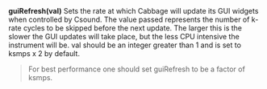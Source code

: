<a name="guiRefresh"><h3 style="padding-top: 40px; margin-top: 40px;"></h3></a>
**guiRefresh(val)** Sets the rate at which Cabbage will update its GUI widgets when controlled by Csound. The value passed represents the number of k-rate cycles to be skipped before the next update. The larger this is the slower the GUI updates will take place, but the less CPU intensive the instrument will be. val should be an integer greater than 1 and is set to ksmps x 2 by default. 

>For best performance one should set guiRefresh to be a factor of ksmps.